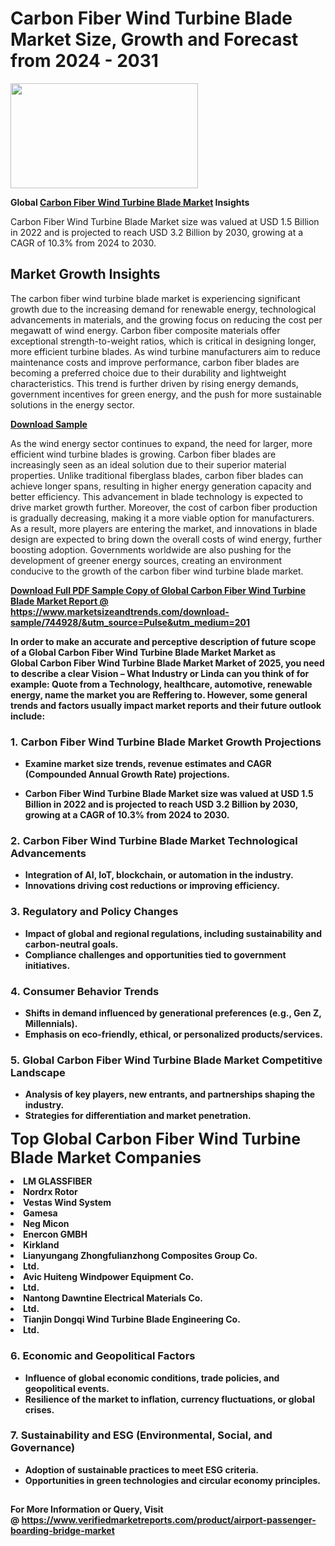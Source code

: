 <H1>Carbon Fiber Wind Turbine Blade Market Size, Growth and Forecast from 2024 - 2031</H1><img class="aligncenter size-medium wp-image-584254" src="https://thirdeyenews.in/wp-content/uploads/2024/09/Global-Market-Research-300x168.jpeg" alt="" width="300" height="168" /><p><strong>Global&nbsp;<a href="https://www.marketsizeandtrends.com/download-sample/744928/&amp;utm_source=Pulse&amp;utm_medium=201">Carbon Fiber Wind Turbine Blade Market</a> Insights</strong></p><p>Carbon Fiber Wind Turbine Blade Market size was valued at USD 1.5 Billion in 2022 and is projected to reach USD 3.2 Billion by 2030, growing at a CAGR of 10.3% from 2024 to 2030.</p><p><h2>Market Growth Insights</h2> <p>The carbon fiber wind turbine blade market is experiencing significant growth due to the increasing demand for renewable energy, technological advancements in materials, and the growing focus on reducing the cost per megawatt of wind energy. Carbon fiber composite materials offer exceptional strength-to-weight ratios, which is critical in designing longer, more efficient turbine blades. As wind turbine manufacturers aim to reduce maintenance costs and improve performance, carbon fiber blades are becoming a preferred choice due to their durability and lightweight characteristics. This trend is further driven by rising energy demands, government incentives for green energy, and the push for more sustainable solutions in the energy sector.</p> <p><strong><a href="#">Download Sample</a></strong></p> <p>As the wind energy sector continues to expand, the need for larger, more efficient wind turbine blades is growing. Carbon fiber blades are increasingly seen as an ideal solution due to their superior material properties. Unlike traditional fiberglass blades, carbon fiber blades can achieve longer spans, resulting in higher energy generation capacity and better efficiency. This advancement in blade technology is expected to drive market growth further. Moreover, the cost of carbon fiber production is gradually decreasing, making it a more viable option for manufacturers. As a result, more players are entering the market, and innovations in blade design are expected to bring down the overall costs of wind energy, further boosting adoption. Governments worldwide are also pushing for the development of greener energy sources, creating an environment conducive to the growth of the carbon fiber wind turbine blade market.</p> <p><strong><a href="#"></p><p><span class=""><strong>Download Full PDF Sample Copy of Global Carbon Fiber Wind Turbine Blade Market Report</strong> @ <a href="https://www.marketsizeandtrends.com/download-sample/744928/&amp;utm_source=Pulse&amp;utm_medium=201" target="_blank">https://www.marketsizeandtrends.com/download-sample/744928/&amp;utm_source=Pulse&amp;utm_medium=201</a></span></p><p>In order to make an accurate and perceptive description of future scope of a Global&nbsp;Carbon Fiber Wind Turbine Blade Market Market as Global&nbsp;Carbon Fiber Wind Turbine Blade Market Market of 2025, you need to describe a clear Vision &ndash; What Industry or Linda can you think of for example: Quote from a Technology, healthcare, automotive, renewable energy, name the market you are Reffering to. However, some general trends and factors usually impact market reports and their future outlook include:</p><h3>1.&nbsp;<strong>Carbon Fiber Wind Turbine Blade Market Growth Projections</strong></h3><ul><li>Examine market size trends, revenue estimates and CAGR (Compounded Annual Growth Rate) projections.</li><li><p>Carbon Fiber Wind Turbine Blade Market size was valued at USD 1.5 Billion in 2022 and is projected to reach USD 3.2 Billion by 2030, growing at a CAGR of 10.3% from 2024 to 2030.</p></li></ul><h3>2.&nbsp;<strong>Carbon Fiber Wind Turbine Blade Market Technological Advancements</strong></h3><ul><li>Integration of AI, IoT, blockchain, or automation in the industry.</li><li>Innovations driving cost reductions or improving efficiency.</li></ul><h3>3.&nbsp;<strong>Regulatory and Policy Changes</strong></h3><ul><li>Impact of global and regional regulations, including sustainability and carbon-neutral goals.</li><li>Compliance challenges and opportunities tied to government initiatives.</li></ul><h3>4.&nbsp;<strong>Consumer Behavior Trends</strong></h3><ul><li>Shifts in demand influenced by generational preferences (e.g., Gen Z, Millennials).</li><li>Emphasis on eco-friendly, ethical, or personalized products/services.</li></ul><h3>5.&nbsp;<strong>Global Carbon Fiber Wind Turbine Blade Market Competitive Landscape</strong></h3><ul><li>Analysis of key players, new entrants, and partnerships shaping the industry.</li><li>Strategies for differentiation and market penetration.</li></ul><p data-pm-slice="1 1 []"><span style="color: inherit; font-family: inherit; font-size: 25px;">Top Global Carbon Fiber Wind Turbine Blade Market Companies</span></p><div class="" data-test-id=""><p><li>LM GLASSFIBER</li><li> Nordrx Rotor</li><li> Vestas Wind System</li><li> Gamesa</li><li> Neg Micon</li><li> Enercon GMBH</li><li> Kirkland</li><li> Lianyungang Zhongfulianzhong Composites Group Co.</li><li> Ltd.</li><li> Avic Huiteng Windpower Equipment Co.</li><li> Ltd.</li><li> Nantong Dawntine Electrical Materials Co.</li><li> Ltd.</li><li> Tianjin Dongqi Wind Turbine Blade Engineering Co.</li><li> Ltd.</li></p></div><h3>6.&nbsp;<strong>Economic and Geopolitical Factors</strong></h3><ul><li>Influence of global economic conditions, trade policies, and geopolitical events.</li><li>Resilience of the market to inflation, currency fluctuations, or global crises.</li></ul><h3>7.&nbsp;<strong>Sustainability and ESG (Environmental, Social, and Governance)</strong></h3><ul><li>Adoption of sustainable practices to meet ESG criteria.</li><li>Opportunities in green technologies and circular economy principles.</li></ul><h2><strong style="font-size: 14px;">For More Information or Query, Visit @&nbsp;</strong><a style="background-color: #ffffff; font-size: 14px;" href="https://www.marketsizeandtrends.com/report/carbon-fiber-wind-turbine-blade-market/" target="_blank">https://www.verifiedmarketreports.com/product/airport-passenger-boarding-bridge-market</a></h2>
